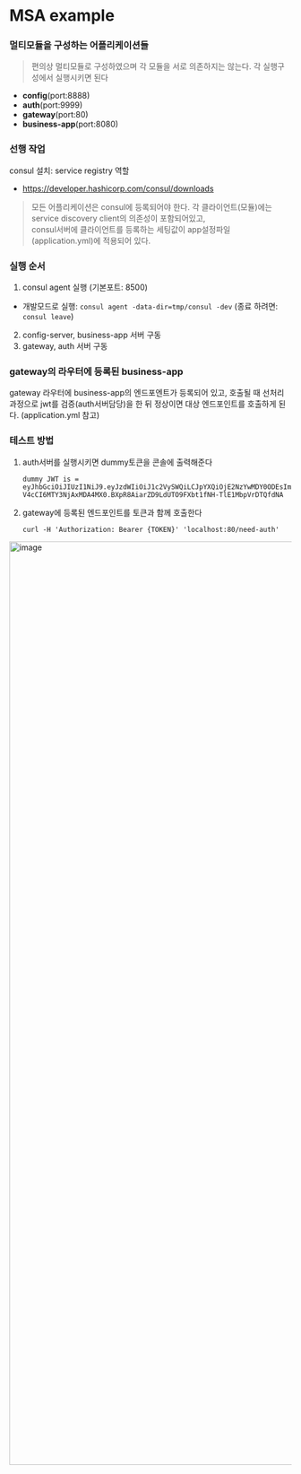 # MSA example

### 멀티모듈을 구성하는 어플리케이션들
> 편의상 멀티모듈로 구성하였으며 각 모듈을 서로 의존하지는 않는다. 각 실행구성에서 실행시키면 된다

- **config**(port:8888)
- **auth**(port:9999)
- **gateway**(port:80)
- **business-app**(port:8080)

### 선행 작업
consul 설치: service registry 역할
* https://developer.hashicorp.com/consul/downloads

> 모든 어플리케이션은 consul에 등록되어야 한다.
> 각 클라이언트(모듈)에는 service discovery client의 의존성이 포함되어있고,  
> consul서버에 클라이언트를 등록하는 세팅값이 app설정파일(application.yml)에 적용되어 있다.

### 실행 순서
1. consul agent 실행 (기본포트: 8500)
  - 개발모드로 실행: `consul agent -data-dir=tmp/consul -dev` (종료 하려면: `consul leave`)
2. config-server, business-app 서버 구동
3. gateway, auth 서버 구동

### gateway의 라우터에 등록된 business-app
gateway 라우터에 business-app의 엔드포엔트가 등록되어 있고, 호출될 때 선처리 과정으로 jwt를 검증(auth서버담당)을 한 뒤 정상이면 대상 엔드포인트를 호출하게 된다.
(application.yml 참고)


### 테스트 방법
1. auth서버를 실행시키면 dummy토큰을 콘솔에 출력해준다

    `dummy JWT is = eyJhbGciOiJIUzI1NiJ9.eyJzdWIiOiJ1c2VySWQiLCJpYXQiOjE2NzYwMDY0ODEsImV4cCI6MTY3NjAxMDA4MX0.BXpR8AiarZD9LdUTO9FXbt1fNH-TlE1MbpVrDTQfdNA
`

2. gateway에 등록된 엔드포인트를 토큰과 함께 호출한다

    ``` curl -H 'Authorization: Bearer {TOKEN}' 'localhost:80/need-auth' ```

<img width="1647" alt="image" src="https://user-images.githubusercontent.com/119831160/218009582-7ec19369-a06f-4134-ad00-004aec393025.png">

